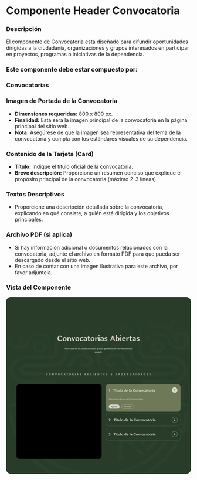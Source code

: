 # Componente Header Convocatoria

### Descripción 

El componente de Convocatoria está diseñado para difundir oportunidades dirigidas a la ciudadanía, organizaciones y grupos interesados en participar en proyectos, programas o iniciativas de la dependencia.

### Este componente debe estar compuesto por:

### Convocatorias

### Imagen de Portada de la Convocatoria
- **Dimensiones requeridas:** 800 x 800 px.
- **Finalidad:** Esta será la imagen principal de la convocatoria en la página principal del sitio web.
- **Nota:** Asegúrese de que la imagen sea representativa del tema de la convocatoria y cumpla con los estándares visuales de su dependencia.

### Contenido de la Tarjeta (Card)
- **Título:** Indique el título oficial de la convocatoria.
- **Breve descripción:** Proporcione un resumen conciso que explique el propósito principal de la convocatoria (máximo 2-3 líneas).

### Textos Descriptivos
- Proporcione una descripción detallada sobre la convocatoria, explicando en qué consiste, a quién está dirigida y los objetivos principales.

### Archivo PDF (si aplica)
- Si hay información adicional o documentos relacionados con la convocatoria, adjunte el archivo en formato PDF para que pueda ser descargado desde el sitio web.
- En caso de contar con una imagen ilustrativa para este archivo, por favor adjúntela.

### Vista del Componente
![](img/20.jpg)
